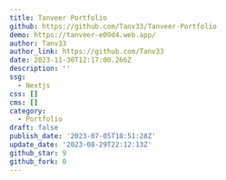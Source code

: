 ```yaml
---
title: Tanveer Portfolio
github: https://github.com/Tanv33/Tanveer-Portfolio
demo: https://tanveer-e09d4.web.app/
author: Tanv33
author_link: https://github.com/Tanv33
date: 2023-11-30T12:17:00.266Z
description: ''
ssg:
  - Nextjs
css: []
cms: []
category:
  - Portfolio
draft: false
publish_date: '2023-07-05T18:51:28Z'
update_date: '2023-08-29T22:12:13Z'
github_star: 9
github_fork: 0
---
```

